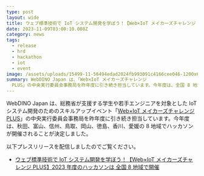 ```yaml
---
type: post
layout: wide
title: ウェブ標準技術で IoT システム開発を学ぼう！【Web×IoT メイカーズチャレンジ PLUS】2023 年度のハッカソンは 全国 8 地域で開催
date: 2023-11-09T03:00:10.008Z
category: news
tags:
  - release
  - hrd
  - hackathon
  - iot
  - event
image: /assets/uploads/15499-11-56494edad2024fb993091c4166cee046-1200x629.webp
summary: WebDINO Japan は、「Web×IoT メイカーズチャレンジ
  PLUS」の中央実行委員会事務局を昨年度に引き続き担当しています。今年度は、全国 8 地域でハッカソンが開催されることが決定しました。
---
```

WebDINO Japan は、総務省が支援する学生や若手エンジニアを対象とした IoT システム開発のためのスキルアップイベント「[Web×IoT メイカーズチャレンジ PLUS](https://webiotmakers.britegrid.io/)」の中央実行委員会事務局を昨年度に引き続き担当しています。今年度は、秋田、富山、信州、鳥取、岡山、徳島、香川、愛媛の 8 地域でハッカソンが開催されることが決定しました。

以下プレスリリースを配信しましたのでご覧ください。

- [ウェブ標準技術で IoT システム開発を学ぼう！【Web×IoT メイカーズチャレンジ PLUS】2023 年度のハッカソンは 全国 8 地域で開催](https://prtimes.jp/main/html/rd/p/000000011.000015499.html)
